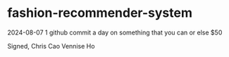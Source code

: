 # fashion-recommender-system

2024-08-07
1 github commit a day on something that you can or else $50

Signed, 
Chris Cao
Vennise Ho
